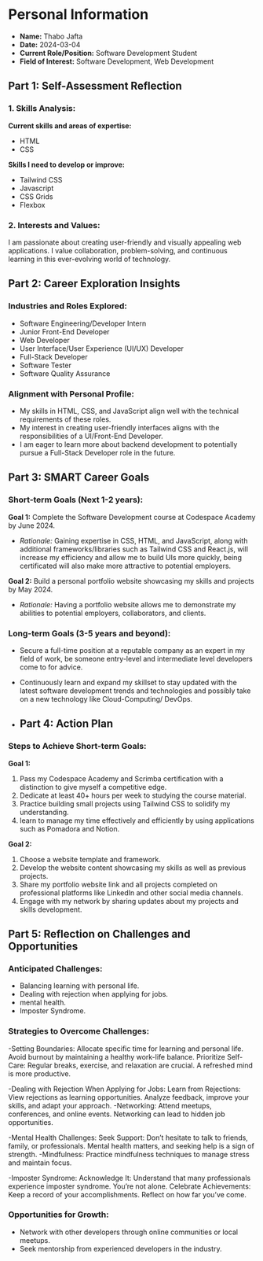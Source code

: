 # Personal Information

- **Name:** Thabo Jafta
- **Date:** 2024-03-04
- **Current Role/Position:** Software Development Student
- **Field of Interest:** Software Development, Web Development

## Part 1: Self-Assessment Reflection

### 1. Skills Analysis:

**Current skills and areas of expertise:**
- HTML
- CSS

**Skills I need to develop or improve:**
- Tailwind CSS
- Javascript
- CSS Grids
- Flexbox

### 2. Interests and Values:

I am passionate about creating user-friendly and visually appealing web applications. I value collaboration, problem-solving, and continuous learning in this ever-evolving world of technology.

## Part 2: Career Exploration Insights

### Industries and Roles Explored:

- Software Engineering/Developer Intern
- Junior Front-End Developer
- Web Developer
- User Interface/User Experience (UI/UX) Developer
- Full-Stack Developer
- Software Tester
- Software Quality Assurance

### Alignment with Personal Profile:

- My skills in HTML, CSS, and JavaScript align well with the technical requirements of these roles.
- My interest in creating user-friendly interfaces aligns with the responsibilities of a UI/Front-End Developer.
- I am eager to learn more about backend development to potentially pursue a Full-Stack Developer role in the future.

## Part 3: SMART Career Goals

### Short-term Goals (Next 1-2 years):

**Goal 1:** Complete the Software Development course at Codespace Academy by June 2024.
- *Rationale:* Gaining expertise in CSS, HTML, and JavaScript, along with additional frameworks/libraries such as Tailwind CSS and React.js, will increase my efficiency and allow me to build UIs more quickly, being certificated will also make more attractive to potential employers.

**Goal 2:** Build a personal portfolio website showcasing my skills and projects by May 2024.
- *Rationale:* Having a portfolio website allows me to demonstrate my abilities to potential employers, collaborators, and clients.

### Long-term Goals (3-5 years and beyond):

- Secure a full-time position at a reputable company as an expert in my field of work, be someone entry-level and intermediate level developers come to for advice.
- Continuously learn and expand my skillset to stay updated with the latest software development trends and technologies and possibly take on a new technology like Cloud-Computing/ DevOps.

- ## Part 4: Action Plan

### Steps to Achieve Short-term Goals:

**Goal 1:**
1. Pass my Codespace Academy and Scrimba certification with a distinction to give myself a competitive edge.
2. Dedicate at least 40+ hours per week to studying the course material.
3. Practice building small projects using Tailwind CSS to solidify my understanding.
4. learn to manage my time effectively and efficiently by using applications such as Pomadora and Notion.

**Goal 2:**
1. Choose a website template and framework.
2. Develop the website content showcasing my skills as well as previous projects.
3. Share my portfolio website link and all projects completed on professional platforms like LinkedIn and other social media channels.
4. Engage with my network by sharing updates about my projects and skills development.

## Part 5: Reflection on Challenges and Opportunities

### Anticipated Challenges:


- Balancing learning with personal life.
- Dealing with rejection when applying for jobs.
- mental health.
- Imposter Syndrome.

### Strategies to Overcome Challenges:

-Setting Boundaries: Allocate specific time for learning and personal life. Avoid burnout by maintaining a healthy work-life balance.
Prioritize Self-Care: Regular breaks, exercise, and relaxation are crucial. A refreshed mind is more productive.

-Dealing with Rejection When Applying for Jobs:
Learn from Rejections: View rejections as learning opportunities. Analyze feedback, improve your skills, and adapt your approach.
-Networking: Attend meetups, conferences, and online events. Networking can lead to hidden job opportunities.

-Mental Health Challenges:
Seek Support: Don’t hesitate to talk to friends, family, or professionals. Mental health matters, and seeking help is a sign of strength.
-Mindfulness: Practice mindfulness techniques to manage stress and maintain focus.

-Imposter Syndrome:
Acknowledge It: Understand that many professionals experience imposter syndrome. You’re not alone.
Celebrate Achievements: Keep a record of your accomplishments. Reflect on how far you’ve come.

### Opportunities for Growth:

- Network with other developers through online communities or local meetups.
- Seek mentorship from experienced developers in the industry.

